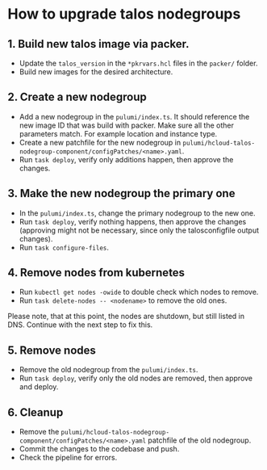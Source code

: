 # How to upgrade talos nodegroups

## 1. Build new talos image via packer.

- Update the `talos_version` in the `*pkrvars.hcl` files in the `packer/` folder.
- Build new images for the desired architecture.

## 2. Create a new nodegroup

- Add a new nodegroup in the `pulumi/index.ts`. It should reference the new image ID that was build with packer.
  Make sure all the other parameters match. For example location and instance type.
- Create a new patchfile for the new nodegroup in `pulumi/hcloud-talos-nodegroup-component/configPatches/<name>.yaml`.
- Run `task deploy`, verify only additions happen, then approve the changes.

## 3. Make the new nodegroup the primary one

- In the `pulumi/index.ts`, change the primary nodegroup to the new one.
- Run `task deploy`, verify nothing happens, then approve the changes (approving might not be necessary, since only the talosconfigfile output changes).
- Run `task configure-files`.

## 4. Remove nodes from kubernetes

- Run `kubectl get nodes -owide` to double check which nodes to remove.
- Run `task delete-nodes -- <nodename>` to remove the old ones.

Please note, that at this point, the nodes are shutdown, but still listed in DNS. Continue with the next step to fix this.

## 5. Remove nodes

- Remove the old nodegroup from the `pulumi/index.ts`.
- Run `task deploy`, verify only the old nodes are removed, then approve and deploy.

## 6. Cleanup

- Remove the `pulumi/hcloud-talos-nodegroup-component/configPatches/<name>.yaml` patchfile of the old nodegroup.
- Commit the changes to the codebase and push.
- Check the pipeline for errors.
